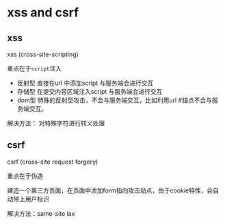 # xss and csrf

## xss

xxs (cross-site-scripting)

重点在于`script`注入

- 反射型 直接在url 中添加script 与服务端会进行交互
- 存储型 在提交内容区域注入script 与服务端会进行交互
- dom型 特殊的反射型攻击，不会与服务端交互，比如利用url #锚点不会与服务端交互。

解决方法： 对特殊字符进行转义处理

## csrf

csrf (cross-site request forgery)

重点在于伪造

建造一个第三方页面，在页面中添加form指向攻击站点，由于cookie特性，会自动带上用户标识

解决方法：same-site lax
